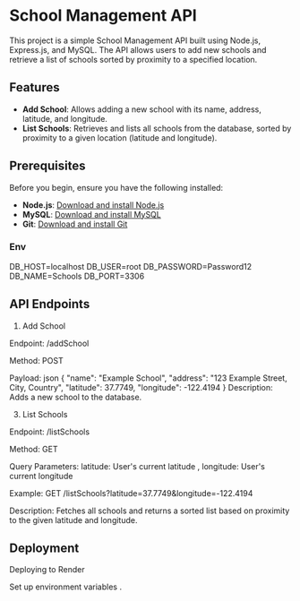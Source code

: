 # School Management API

This project is a simple School Management API built using Node.js, Express.js, and MySQL. The API allows users to add new schools and retrieve a list of schools sorted by proximity to a specified location.

## Features

- **Add School**: Allows adding a new school with its name, address, latitude, and longitude.
- **List Schools**: Retrieves and lists all schools from the database, sorted by proximity to a given location (latitude and longitude).

## Prerequisites

Before you begin, ensure you have the following installed:

- **Node.js**: [Download and install Node.js](https://nodejs.org/)
- **MySQL**: [Download and install MySQL](https://www.mysql.com/downloads/)
- **Git**: [Download and install Git](https://git-scm.com/)

### Env
DB_HOST=localhost
DB_USER=root
DB_PASSWORD=Password12
DB_NAME=Schools
DB_PORT=3306

## API Endpoints ##
1. Add School

Endpoint: /addSchool

Method: POST

Payload:
json
{
    "name": "Example School",
    "address": "123 Example Street, City, Country",
    "latitude": 37.7749,
    "longitude": -122.4194
}
Description: Adds a new school to the database.

3. List Schools

Endpoint: /listSchools

Method: GET                

Query Parameters:
latitude: User's current latitude  , longitude: User's current longitude
                                                     
Example:
GET /listSchools?latitude=37.7749&longitude=-122.4194

Description: Fetches all schools and returns a sorted list based on proximity to the given latitude and longitude.

## Deployment ##
Deploying to Render

Set up environment variables .

